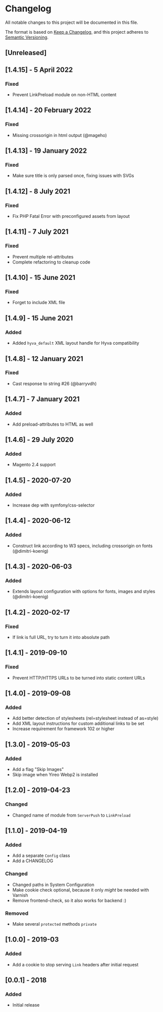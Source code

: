 # Changelog
All notable changes to this project will be documented in this file.

The format is based on [Keep a Changelog](https://keepachangelog.com/en/1.0.0/),
and this project adheres to [Semantic Versioning](https://semver.org/spec/v2.0.0.html).

## [Unreleased]

## [1.4.15] - 5 April 2022
### Fixed
- Prevent LinkPreload module on non-HTML content

## [1.4.14] - 20 February 2022
### Fixed
- Missing crossorigin in html output (@mageho)

## [1.4.13] - 19 January 2022
### Fixed
- Make sure title is only parsed once, fixing issues with SVGs

## [1.4.12] - 8 July 2021
### Fixed
- Fix PHP Fatal Error with preconfigured assets from layout

## [1.4.11] - 7 July 2021
### Fixed
- Prevent multiple rel-attributes
- Complete refactoring to cleanup code

## [1.4.10] - 15 June 2021
### Fixed
- Forget to include XML file

## [1.4.9] - 15 June 2021
### Added
- Added `hyva_default` XML layout handle for Hyva compatibility

## [1.4.8] - 12 January 2021
### Fixed
- Cast response to string #26 (@barryvdh)

## [1.4.7] - 7 January 2021
### Added
- Add preload-attributes to HTML as well

## [1.4.6] - 29 July 2020
### Added
- Magento 2.4 support

## [1.4.5] - 2020-07-20
### Added
- Increase dep with symfony/css-selector

## [1.4.4] - 2020-06-12
### Added
- Construct link according to W3 specs, including crossorigin on fonts (@dimitri-koenig)

## [1.4.3] - 2020-06-03
### Added
- Extends layout configuration with options for fonts, images and styles (@dimitri-koenig)

## [1.4.2] - 2020-02-17
### Fixed
- If link is full URL, try to turn it into absolute path

## [1.4.1] - 2019-09-10
### Fixed
- Prevent HTTP/HTTPS URLs to be turned into static content URLs

## [1.4.0] - 2019-09-08
### Added
- Add better detection of stylesheets (rel=stylesheet instead of as=style)
- Add XML layout instructions for custom additional links to be set
- Increase requirement for framework 102 or higher

## [1.3.0] - 2019-05-03
### Added
- Add a flag "Skip Images" 
- Skip image when Yireo Webp2 is installed

## [1.2.0] - 2019-04-23
### Changed
- Changed name of module from `ServerPush` to `LinkPreload`

## [1.1.0] - 2019-04-19
### Added
- Add a separate `Config` class
- Add a CHANGELOG

### Changed
- Changed paths in System Configuration
- Make cookie check optional, because it only *might* be needed with Varnish
- Remove frontend-check, so it also works for backend :)

### Removed
- Make several `protected` methods `private`

## [1.0.0] - 2019-03
### Added
- Add a cookie to stop serving `Link` headers after initial request

## [0.0.1] - 2018
### Added
- Initial release
